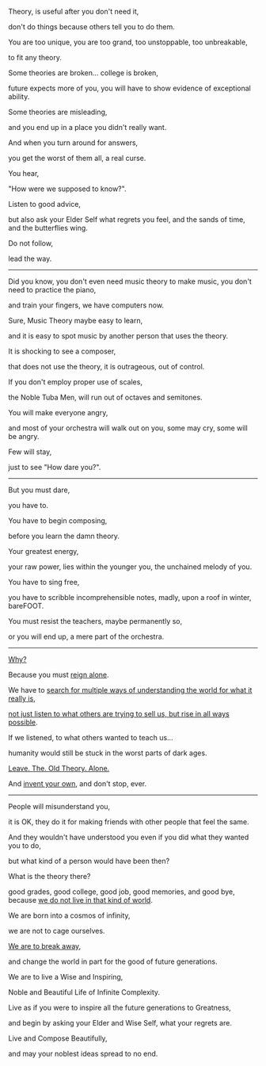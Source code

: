 Theory, is useful after you don't need it,

don't do things because others tell you to do them.

You are too unique, you are too grand, too unstoppable, too unbreakable,

to fit any theory.

Some theories are broken... college is broken,

future expects more of you, you will have to show evidence of exceptional ability.

Some theories are misleading,

and you end up in a place you didn't really want.

And when you turn around for answers,

you get the worst of them all, a real curse.

You hear,

"How were we supposed to know?".

Listen to good advice,

but also ask your Elder Self what regrets you feel, and the sands of time, and the butterflies wing.

Do not follow,

lead the way.

---

Did you know, you don't even need music theory to make music, you don't need to practice the piano,

and train your fingers, we have computers now.

Sure, Music Theory maybe easy to learn,

and it is easy to spot music by another person that uses the theory.

It is shocking to see a composer,

that does not use the theory, it is outrageous, out of control.

If you don't employ proper use of scales,

the Noble Tuba Men, will run out of octaves and semitones.

You will make everyone angry,

and most of your orchestra will walk out on you, some may cry, some will be angry.

Few will stay,

just to see "How dare you?".

---

But you must dare,

you have to.

You have to begin composing,

before you learn the damn theory.

Your greatest energy,

your raw power, lies within the younger you, the unchained melody of you.

You have to sing free,

you have to scribble incomprehensible notes, madly, upon a roof in winter, bareFOOT.

You must resist the teachers, maybe permanently so,

or you will end up, a mere part of the orchestra.

---

[Why?](https://www.youtube.com/watch?v=DCb0TsSIqI0)

Because you must [reign alone](https://www.youtube.com/watch?v=XAgdd2VqLVc).

We have to [search for multiple ways of understanding the world for what it really is](https://www.youtube.com/watch?v=52P3aX_6EqA),

[not just listen to what others are trying to sell us, but rise in all ways possible](https://www.youtube.com/watch?v=-KhwjboHHWw).

If we listened, to what others wanted to teach us...

humanity would still be stuck in the worst parts of dark ages.

[Leave. The. Old Theory. Alone.](https://www.youtube.com/watch?v=vqODySSxYpc)

And [invent your own](https://www.youtube.com/watch?v=dWLp7lBomW8), and don't stop, ever.

---

People will misunderstand you,

it is OK, they do it for making friends with other people that feel the same.

And they wouldn't have understood you even if you did what they wanted you to do,

but what kind of a person would have been then?

What is the theory there?

good grades, good college, good job, good memories, and good bye, because [we do not live in that kind of world](https://www.youtube.com/watch?v=ovJcsL7vyrk).

We are born into a cosmos of infinity,

we are not to cage ourselves.

[We are to break away](https://www.youtube.com/watch?v=Hw4Le_EEI8w),

and change the world in part for the good of future generations.

We are to live a Wise and Inspiring,

Noble and Beautiful Life of Infinite Complexity.

Live as if you were to inspire all the future generations to Greatness,

and begin by asking your Elder and Wise Self, what your regrets are.

Live and Compose Beautifully,

and may your noblest ideas spread to no end.
